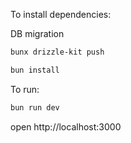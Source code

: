 To install dependencies:

DB migration

```sh
bunx drizzle-kit push
```

```sh
bun install
```

To run:

```sh
bun run dev
```

open http://localhost:3000

